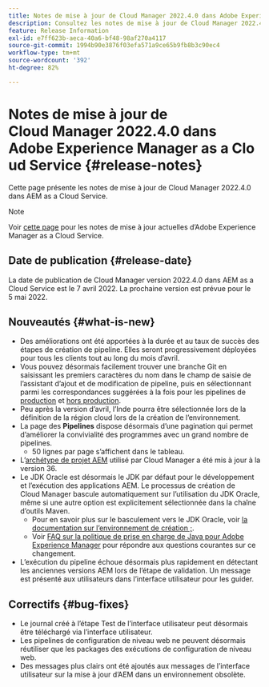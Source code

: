```yaml
---
title: Notes de mise à jour de Cloud Manager 2022.4.0 dans Adobe Experience Manager as a Cloud Service
description: Consultez les notes de mise à jour de Cloud Manager 2022.4.0 dans AEM as a Cloud Service.
feature: Release Information
exl-id: e7ff623b-aeca-40a6-bf48-98af270a4117
source-git-commit: 1994b90e3876f03efa571a9ce65b9fb8b3c90ec4
workflow-type: tm+mt
source-wordcount: '392'
ht-degree: 82%

---
```


# Notes de mise à jour de Cloud Manager 2022.4.0 dans Adobe Experience Manager as a Cloud Service {#release-notes}

Cette page présente les notes de mise à jour de Cloud Manager 2022.4.0 dans AEM as a Cloud Service.

>[!NOTE]
>
>Voir [cette page](/help/release-notes/release-notes-cloud/release-notes-current.md) pour les notes de mise à jour actuelles d’Adobe Experience Manager as a Cloud Service.

## Date de publication {#release-date}

La date de publication de Cloud Manager version 2022.4.0 dans AEM as a Cloud Service est le 7 avril 2022. La prochaine version est prévue pour le 5 mai 2022.

## Nouveautés {#what-is-new}

* Des améliorations ont été apportées à la durée et au taux de succès des étapes de création de pipeline. Elles seront progressivement déployées pour tous les clients tout au long du mois d’avril.
* Vous pouvez désormais facilement trouver une branche Git en saisissant les premiers caractères du nom dans le champ de saisie de l’assistant d’ajout et de modification de pipeline, puis en sélectionnant parmi les correspondances suggérées à la fois pour les pipelines de [production](/help/implementing/cloud-manager/configuring-pipelines/configuring-production-pipelines.md) et [hors production](/help/implementing/cloud-manager/configuring-pipelines/configuring-non-production-pipelines.md).
* Peu après la version d’avril, l’Inde pourra être sélectionnée lors de la définition de la région cloud lors de la création de l’environnement.
* La page des **Pipelines** dispose désormais d’une pagination qui permet d’améliorer la convivialité des programmes avec un grand nombre de pipelines.
   * 50 lignes par page s’affichent dans le tableau.
* L’[archétype de projet AEM](https://experienceleague.adobe.com/docs/experience-manager-core-components/using/developing/archetype/overview.html?lang=fr) utilisé par Cloud Manager a été mis à jour à la version 36.
* Le JDK Oracle est désormais le JDK par défaut pour le développement et l’exécution des applications AEM. Le processus de création de Cloud Manager bascule automatiquement sur l’utilisation du JDK Oracle, même si une autre option est explicitement sélectionnée dans la chaîne d’outils Maven.
   * Pour en savoir plus sur le basculement vers le JDK Oracle, voir [la documentation sur l’environnement de création ;](/help/implementing/cloud-manager/getting-access-to-aem-in-cloud/build-environment-details.md#using-java-support).
   * Voir [FAQ sur la politique de prise en charge de Java pour Adobe Experience Manager](https://experienceleague.adobe.com/docs/experience-manager-65/assets/Java_Policy_for_Adobe_Experience_Manager.pdf) pour répondre aux questions courantes sur ce changement.
* L’exécution du pipeline échoue désormais plus rapidement en détectant les anciennes versions AEM lors de l’étape de validation. Un message est présenté aux utilisateurs dans l’interface utilisateur pour les guider.

## Correctifs {#bug-fixes}

* Le journal créé à l’étape Test de l’interface utilisateur peut désormais être téléchargé via l’interface utilisateur.
* Les pipelines de configuration de niveau web ne peuvent désormais réutiliser que les packages des exécutions de configuration de niveau web.
* Des messages plus clairs ont été ajoutés aux messages de l’interface utilisateur sur la mise à jour d’AEM dans un environnement obsolète.
